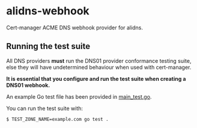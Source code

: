 alidns-webhook
=================

Cert-manager ACME DNS webhook provider for alidns.

## Running the test suite

All DNS providers **must** run the DNS01 provider conformance testing suite,
else they will have undetermined behaviour when used with cert-manager.

**It is essential that you configure and run the test suite when creating a
DNS01 webhook.**

An example Go test file has been provided in [main_test.go]().

You can run the test suite with:

```bash
$ TEST_ZONE_NAME=example.com go test .
```

